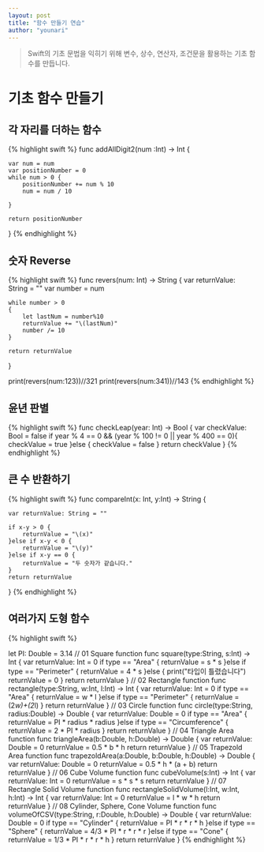 ```yaml
---
layout: post
title: "함수 만들기 연습"
author: "younari"
---
```


> Swift의 기초 문법을 익히기 위해 변수, 상수, 연산자, 조건문을 활용하는 기초 함수를 만듭니다.

# 기초 함수 만들기
## 각 자리를 더하는 함수

{% highlight swift %}
func addAllDigit2(num :Int) -> Int {
    
    var num = num
    var positionNumber = 0
    while num > 0 {
        positionNumber += num % 10
        num = num / 10
        
    }
    
    return positionNumber
    
}
{% endhighlight %}


## 숫자 Reverse
{% highlight swift %}
func revers(num: Int) -> String
{
    var returnValue: String = ""
    var number = num
 
    while number > 0
    {
        let lastNum = number%10
        returnValue += "\(lastNum)"
        number /= 10
    }
    
    return returnValue
}

print(revers(num:123))//321
print(revers(num:341))//143
{% endhighlight %}

## 윤년 판별
{% highlight swift %}
func checkLeap(year: Int) -> Bool {
    var checkValue: Bool = false
    if year % 4 == 0 && (year % 100 != 0 || year % 400 == 0){
        checkValue = true
    }else {
        checkValue = false
    }
    return checkValue
}
{% endhighlight %}


## 큰 수 반환하기
{% highlight swift %}
func compareInt(x: Int, y:Int) -> String {
    
    var returnValue: String = ""
    
    if x-y > 0 {
        returnValue = "\(x)"
    }else if x-y < 0 {
        returnValue = "\(y)"
    }else if x-y == 0 {
        returnValue = "두 숫자가 같습니다."
    }
    return returnValue
}
{% endhighlight %}


## 여러가지 도형 함수
{% highlight swift %}

let PI: Double = 3.14
// 01 Square function
func square(type:String, s:Int) -> Int
{
    var returnValue: Int = 0
    if type == "Area" {
        returnValue = s * s
    }else if type == "Perimeter" {
        returnValue = 4 * s
    }else {
        print("타입이 틀렸습니다")
        returnValue = 0
    }
    return returnValue
}
// 02 Rectangle function
func rectangle(type:String, w:Int, l:Int) -> Int
{
    var returnValue: Int = 0
    if type == "Area" {
        returnValue = w * l
    }else if type == "Perimeter" {
        returnValue = (2*w)+(2*l)
    }
    return returnValue
}
// 03 Circle function
func circle(type:String, radius:Double) -> Double
{
    var returnValue: Double = 0
    if type == "Area" {
        returnValue = PI * radius * radius
    }else if type == "Circumference" {
        returnValue = 2 * PI * radius
    }
    return returnValue
}
// 04 Triangle Area function
func triangleArea(b:Double, h:Double) -> Double
{
    var returnValue: Double = 0
    returnValue = 0.5 * b * h
    return returnValue
}
// 05 Trapezold Area function
func trapezoldArea(a:Double, b:Double, h:Double) -> Double
{
    var returnValue: Double = 0
    returnValue = 0.5 * h * (a + b)
    return returnValue
}
// 06 Cube Volume function
func cubeVolume(s:Int) -> Int
{
    var returnValue: Int = 0
    returnValue = s * s * s
    return returnValue
}
// 07 Rectangle Solid Volume function
func rectangleSolidVolume(l:Int, w:Int, h:Int) -> Int
{
    var returnValue: Int = 0
    returnValue = l * w * h
    return returnValue
}
// 08 Cylinder, Sphere, Cone Volume function
func volumeOfCSV(type:String, r:Double, h:Double) -> Double
{
    var returnValue: Double = 0
    if type == "Cylinder" {
        returnValue = PI * r * r * h
    }else if type == "Sphere" {
        returnValue = 4/3 * PI * r * r * r
    }else if type == "Cone" {
        returnValue = 1/3 * PI * r * r * h
    }
    return returnValue
}
{% endhighlight %}
